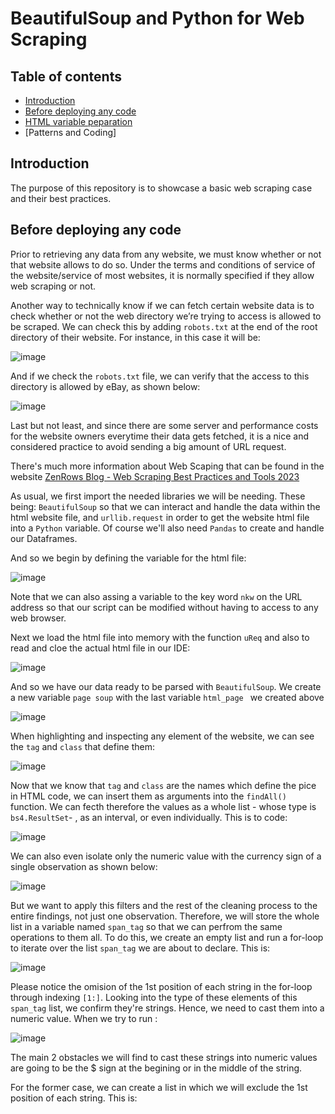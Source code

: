 # BeautifulSoup and Python for Web Scraping

## Table of contents

+ [Introduction](#introduction)
+ [Before deploying any code](#before-deploying-any-code)
+ [HTML variable peparation]()
+ [Patterns and Coding]

## Introduction

The purpose of this repository is to showcase a basic web scraping case and their best practices.


## Before deploying any code

Prior to retrieving any data from any website, we must know whether or not that website allows to do so. Under the terms and conditions of service of the website/service of most websites, it is normally specified if they allow web scraping or not. 

Another way to technically know if we can fetch certain website data is to check whether or not the web directory we’re trying to access is allowed to be scraped. We can check this by adding `robots.txt` at the end of the root directory of their website. For instance, in this case it will be:

![image](https://github.com/GBlanch/BeautifulSoup-and-Python-for-Web-Scraping/assets/136500426/ac71c1bb-ce67-4713-bd88-a16a01916461)

And if we check the `robots.txt` file, we can verify that the access to this directory is allowed by eBay, as shown below:

![image](https://github.com/GBlanch/BeautifulSoup-and-Python-for-Web-Scraping/assets/136500426/3a6c0cbf-9f1d-4323-ad33-5e0031b7e3d9)


Last but not least, and since there are some server and performance costs for the website owners everytime their data gets fetched, it is a nice and considered practice to avoid sending a big amount of URL request.

There's much more information about Web Scaping that can be found in the  website [ZenRows Blog - Web Scraping Best Practices and Tools 2023](https://www.zenrows.com/blog/web-scraping-best-practices#respect-robots-txt-sitemap)

As usual, we first import the needed libraries we will be needing. These being: `BeautifulSoup` so that we can interact and handle the data within the html website file, and `urllib.request` in order to get the website html file into a `Python` variable. Of course we'll also need `Pandas` to create and handle our Dataframes.

And so we begin by defining the variable for the html file:

![image](https://github.com/GBlanch/BeautifulSoup-and-Python-for-Web-Scraping/assets/136500426/951df0c8-ef6e-4315-91fd-a5e8f3ea6cd4)

Note that we can also assing a variable to the key word `nkw` on the URL address so that our script can be modified without having to access to any web browser.

Next we load the html file into memory with the function `uReq` and also to read and cloe the actual html file in our IDE:

![image](https://github.com/GBlanch/BeautifulSoup-and-Python-for-Web-Scraping/assets/136500426/914bbe90-bd0b-4333-bc31-c70953304071)

And so we have our data ready to be parsed with `BeautifulSoup`. We create a new variable `page soup` with the last variable `html_page ` we created above

![image](https://github.com/GBlanch/BeautifulSoup-and-Python-for-Web-Scraping/assets/136500426/51cf6a9a-764c-47af-84e1-81792ba8b26e)

When highlighting and inspecting any element of the website, we can see the `tag` and `class` that define them:

![image](https://github.com/GBlanch/BeautifulSoup-and-Python-for-Web-Scraping/assets/136500426/2b3d8574-5efe-4b2e-a501-81c09d8a6d4d)

Now that we know that `tag` and `class`  are the names which define the pice in HTML code, we can insert them as arguments into the `findAll()` function. We can fecth therefore the values as a whole list - whose type is `bs4.ResultSet`- , as an interval, or even individually. This is to code:

![image](https://github.com/GBlanch/BeautifulSoup-and-Python-for-Web-Scraping/assets/136500426/a8cde13e-987e-4231-bde1-6fa0cc1bdfc9)

We can also even isolate only the numeric value with the currency sign of a single observation as shown below:

![image](https://github.com/GBlanch/BeautifulSoup-and-Python-for-Web-Scraping/assets/136500426/503f36d2-d55e-4973-9fe9-adaa045ae403)

But we want to apply this filters and the rest of the cleaning process to the entire findings, not just one observation. Therefore, we will store the whole list in a variable named `span_tag` so that we can perfrom the same operations to them all. To do this, we create an empty list and run a for-loop to iterate over the list `span_tag` we are about to declare. This is:

![image](https://github.com/GBlanch/BeautifulSoup-and-Python-for-Web-Scraping/assets/136500426/8b61465e-1cdb-4f83-8908-c4e471053518)


Please notice the omision of the 1st position of each string in the for-loop through indexing `[1:]`.
Looking into the type of these elements of this `span_tag` list, we confirm they're strings.
Hence, we need to cast them into a numeric value. 
When we try to run :

![image](https://github.com/GBlanch/BeautifulSoup-and-Python-for-Web-Scraping/assets/136500426/afb4f755-0f3b-4d4a-bb1e-a5a2269f569b)


The main 2 obstacles we will find to cast these strings into numeric values are going to be the $ sign at the begining or in the middle of the string. 

For the former case, we can create a list in which we will exclude the 1st position of each string. This is:








